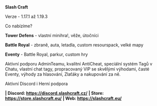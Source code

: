 **Slash Craft**

Verze - 1.17.1 až 1.19.3

Co nabízíme?

 **Tower Defens** - vlastní minihra!, věže, útočníci
 
 **Battle Royal** - zbraně, auta, letadla, custom resourspack, velké mapy
 
 **Eventy** - Battle Royal, parkur, custom hry

Aktivní podporu AdminTeamu, kvalitní AntiCheat, speciální systém Tagů v Chatu, vlastní chat tagy, propracovaný  VIP se skvělými výhodami, časté Eventy, výhody za hlasování, Zlaťáky a nakupování za ně.

Aktivní Discord i Herní podpora

**| Discord:  https://discord.slashcraft.cz/**
**| Store:  https://store.slashcraft.eu/**
**| Web: https://slashcraft.eu/**
